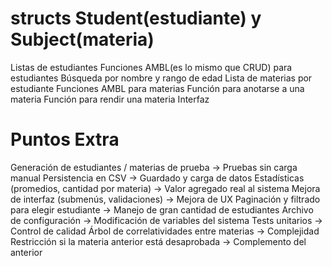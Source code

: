 # structs Student(estudiante) y Subject(materia)
Listas de estudiantes
Funciones AMBL(es lo mismo que CRUD) para estudiantes
Búsqueda por nombre y rango de edad
Lista de materias por estudiante
Funciones AMBL para materias
Función para anotarse a una materia
Función para rendir una materia
Interfaz

# Puntos Extra
Generación de estudiantes / materias de prueba -> Pruebas sin carga manual
Persistencia en CSV -> Guardado y carga de datos
Estadísticas (promedios, cantidad por materia) -> Valor agregado real al sistema
Mejora de interfaz (submenús, validaciones) -> Mejora de UX
Paginación y filtrado para elegir estudiante -> Manejo de gran cantidad de estudiantes
Archivo de configuración -> Modificación de variables del sistema
Tests unitarios -> Control de calidad
Árbol de correlatividades entre materias -> Complejidad
Restricción si la materia anterior está desaprobada -> Complemento del anterior
